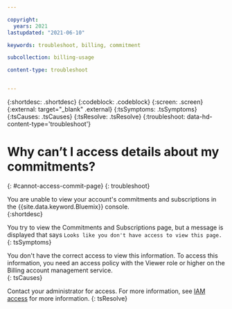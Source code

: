 ```yaml
---

copyright:
  years: 2021
lastupdated: "2021-06-10"

keywords: troubleshoot, billing, commitment

subcollection: billing-usage

content-type: troubleshoot


---
```


{:shortdesc: .shortdesc}
{:codeblock: .codeblock}
{:screen: .screen}
{:external: target="_blank" .external}
{:tsSymptoms: .tsSymptoms}
{:tsCauses: .tsCauses}
{:tsResolve: .tsResolve}
{:troubleshoot: data-hd-content-type='troubleshoot'}


# Why can’t I access details about my commitments?
{: #cannot-access-commit-page}
{: troubleshoot}

You are unable to view your account's commitments and subscriptions in the {{site.data.keyword.Bluemix}} console.  
{:shortdesc}

You try to view the Commitments and Subscriptions page, but a message is displayed that says `Looks like you don't have access to view this page.` 
{: tsSymptoms}

You don't have the correct access to view this information. To access this information, you need an access policy with the Viewer role or higher on the Billing account management service.  
{: tsCauses}

Contact your administrator for access. For more information, see [IAM access](/docs/account?topic=account-userroles) for more information.
{: tsResolve}

